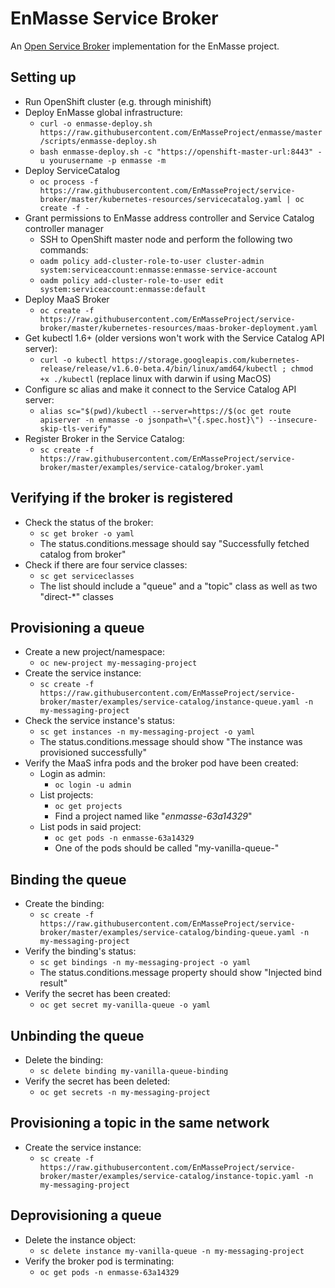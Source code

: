 # EnMasse Service Broker

An [Open Service Broker](https://github.com/openservicebrokerapi/servicebroker) implementation for the EnMasse project.

## Setting up
- Run OpenShift cluster (e.g. through minishift)
- Deploy EnMasse global infrastructure:
  - `curl -o enmasse-deploy.sh https://raw.githubusercontent.com/EnMasseProject/enmasse/master/scripts/enmasse-deploy.sh`
  - `bash enmasse-deploy.sh -c "https://openshift-master-url:8443" -u yourusername -p enmasse -m`
- Deploy ServiceCatalog
  - `oc process -f https://raw.githubusercontent.com/EnMasseProject/service-broker/master/kubernetes-resources/servicecatalog.yaml | oc create -f -`
- Grant permissions to EnMasse address controller and Service Catalog controller manager
  - SSH to OpenShift master node and perform the following two commands: 
  - `oadm policy add-cluster-role-to-user cluster-admin system:serviceaccount:enmasse:enmasse-service-account`
  - `oadm policy add-cluster-role-to-user edit system:serviceaccount:enmasse:default`
- Deploy MaaS Broker
  - `oc create -f https://raw.githubusercontent.com/EnMasseProject/service-broker/master/kubernetes-resources/maas-broker-deployment.yaml`
- Get kubectl 1.6+ (older versions won't work with the Service Catalog API server):
  - `curl -o kubectl https://storage.googleapis.com/kubernetes-release/release/v1.6.0-beta.4/bin/linux/amd64/kubectl ; chmod +x ./kubectl` (replace linux with darwin if using MacOS)
- Configure sc alias and make it connect to the Service Catalog API server:
  - `alias sc="$(pwd)/kubectl --server=https://$(oc get route apiserver -n enmasse -o jsonpath=\"{.spec.host}\") --insecure-skip-tls-verify"`
- Register Broker in the Service Catalog:
  - `sc create -f https://raw.githubusercontent.com/EnMasseProject/service-broker/master/examples/service-catalog/broker.yaml`

## Verifying if the broker is registered
- Check the status of the broker:
  - `sc get broker -o yaml`
  - The status.conditions.message should say "Successfully fetched catalog from broker"
- Check if there are four service classes:
  - `sc get serviceclasses`
  - The list should include a "queue" and a "topic" class as well as two "direct-*" classes
  
## Provisioning a queue
- Create a new project/namespace:
  - `oc new-project my-messaging-project`
- Create the service instance:
  - `sc create -f https://raw.githubusercontent.com/EnMasseProject/service-broker/master/examples/service-catalog/instance-queue.yaml -n my-messaging-project`
- Check the service instance's status:
  - `sc get instances -n my-messaging-project -o yaml`
  - The status.conditions.message should show "The instance was provisioned successfully"
- Verify the MaaS infra pods and the broker pod have been created:
  - Login as admin:
    - `oc login -u admin`
  - List projects:
    - `oc get projects`
    - Find a project named like "_enmasse-63a14329_"
  - List pods in said project:
    - `oc get pods -n enmasse-63a14329`
    - One of the pods should be called "my-vanilla-queue-<something>"

## Binding the queue
- Create the binding:
  - `sc create -f https://raw.githubusercontent.com/EnMasseProject/service-broker/master/examples/service-catalog/binding-queue.yaml -n my-messaging-project`
- Verify the binding's status:
  - `sc get bindings -n my-messaging-project -o yaml`
  - The status.conditions.message property should show "Injected bind result"
- Verify the secret has been created:
  - `oc get secret my-vanilla-queue -o yaml`

## Unbinding the queue
- Delete the binding:
  - `sc delete binding my-vanilla-queue-binding`
- Verify the secret has been deleted:
  - `oc get secrets -n my-messaging-project`

## Provisioning a topic in the same network
- Create the service instance:
  - `sc create -f https://raw.githubusercontent.com/EnMasseProject/service-broker/master/examples/service-catalog/instance-topic.yaml -n my-messaging-project`
    
## Deprovisioning a queue
- Delete the instance object:
  - `sc delete instance my-vanilla-queue -n my-messaging-project`
- Verify the broker pod is terminating:
  - `oc get pods -n enmasse-63a14329`
  


